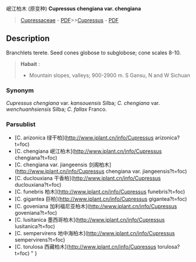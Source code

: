 岷江柏木 (原变种) **Cupressus chengiana var. chengiana**

> [Cupressaceae](http://www.iplant.cn/info/Cupressaceae?t=foc) - [PDF](http://www.iplant.cn/foc/pdf/Cupressaceae.pdf)>>[Cupressus](http://www.iplant.cn/info/Cupressus?t=foc) - [PDF](http://www.iplant.cn/foc/pdf/Cupressus.pdf)

## Description

Branchlets terete. Seed cones globose to subglobose; cone scales 8-10.


> **Habait** : 
>*  Mountain slopes, valleys; 900-2900 m. S Gansu, N and W Sichuan

### Synonym
*Cupressus chengiana* var. *kansouensis* Silba; *C. chengiana* var. *wenchuanhsiensis* Silba; *C. fallax* Franco.



### Parsublist

* [C.  arizonica  绿干柏](http://www.iplant.cn/info/Cupressus arizonica?t=foc)
* [C.  chengiana  岷江柏木](http://www.iplant.cn/info/Cupressus chengiana?t=foc)
* [C.  chengiana var. jiangeensis  剑阁柏木](http://www.iplant.cn/info/Cupressus chengiana var. jiangeensis?t=foc)
* [C.  duclouxiana  干香柏](http://www.iplant.cn/info/Cupressus duclouxiana?t=foc)
* [C.  funebris  柏木](http://www.iplant.cn/info/Cupressus funebris?t=foc)
* [C.  gigantea  巨柏](http://www.iplant.cn/info/Cupressus gigantea?t=foc)
* [C.  goveniana  加利福尼亚柏木](http://www.iplant.cn/info/Cupressus goveniana?t=foc)
* [C.  lusitanica  墨西哥柏木](http://www.iplant.cn/info/Cupressus lusitanica?t=foc)
* [C.  sempervirens  地中海柏木](http://www.iplant.cn/info/Cupressus sempervirens?t=foc)
* [C.  torulosa  西藏柏木](http://www.iplant.cn/info/Cupressus torulosa?t=foc)
"
}